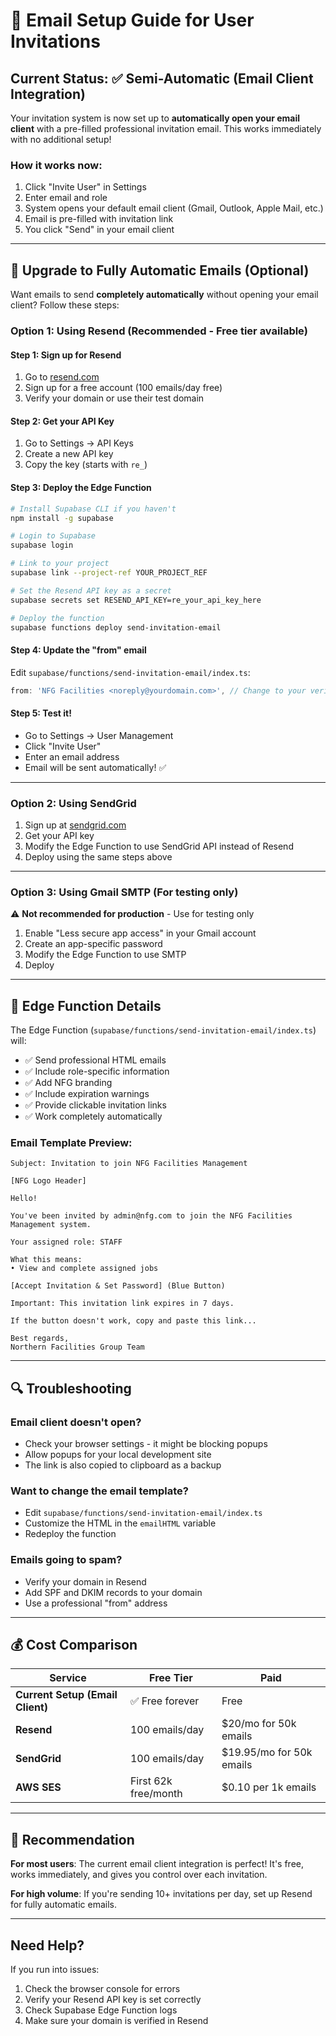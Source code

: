 # 📧 Email Setup Guide for User Invitations

## Current Status: ✅ Semi-Automatic (Email Client Integration)

Your invitation system is now set up to **automatically open your email client** with a pre-filled professional invitation email. This works immediately with no additional setup!

### How it works now:
1. Click "Invite User" in Settings
2. Enter email and role
3. System opens your default email client (Gmail, Outlook, Apple Mail, etc.)
4. Email is pre-filled with invitation link
5. You click "Send" in your email client

---

## 🚀 Upgrade to Fully Automatic Emails (Optional)

Want emails to send **completely automatically** without opening your email client? Follow these steps:

### Option 1: Using Resend (Recommended - Free tier available)

#### Step 1: Sign up for Resend
1. Go to [resend.com](https://resend.com)
2. Sign up for a free account (100 emails/day free)
3. Verify your domain or use their test domain

#### Step 2: Get your API Key
1. Go to Settings → API Keys
2. Create a new API key
3. Copy the key (starts with `re_`)

#### Step 3: Deploy the Edge Function
```bash
# Install Supabase CLI if you haven't
npm install -g supabase

# Login to Supabase
supabase login

# Link to your project
supabase link --project-ref YOUR_PROJECT_REF

# Set the Resend API key as a secret
supabase secrets set RESEND_API_KEY=re_your_api_key_here

# Deploy the function
supabase functions deploy send-invitation-email
```

#### Step 4: Update the "from" email
Edit `supabase/functions/send-invitation-email/index.ts`:
```typescript
from: 'NFG Facilities <noreply@yourdomain.com>', // Change to your verified domain
```

#### Step 5: Test it!
- Go to Settings → User Management
- Click "Invite User"
- Enter an email address
- Email will be sent automatically! ✅

---

### Option 2: Using SendGrid

1. Sign up at [sendgrid.com](https://sendgrid.com)
2. Get your API key
3. Modify the Edge Function to use SendGrid API instead of Resend
4. Deploy using the same steps above

---

### Option 3: Using Gmail SMTP (For testing only)

⚠️ **Not recommended for production** - Use for testing only

1. Enable "Less secure app access" in your Gmail account
2. Create an app-specific password
3. Modify the Edge Function to use SMTP
4. Deploy

---

## 📝 Edge Function Details

The Edge Function (`supabase/functions/send-invitation-email/index.ts`) will:
- ✅ Send professional HTML emails
- ✅ Include role-specific information
- ✅ Add NFG branding
- ✅ Include expiration warnings
- ✅ Provide clickable invitation links
- ✅ Work completely automatically

### Email Template Preview:
```
Subject: Invitation to join NFG Facilities Management

[NFG Logo Header]

Hello!

You've been invited by admin@nfg.com to join the NFG Facilities Management system.

Your assigned role: STAFF

What this means:
• View and complete assigned jobs

[Accept Invitation & Set Password] (Blue Button)

Important: This invitation link expires in 7 days.

If the button doesn't work, copy and paste this link...

Best regards,
Northern Facilities Group Team
```

---

## 🔍 Troubleshooting

### Email client doesn't open?
- Check your browser settings - it might be blocking popups
- Allow popups for your local development site
- The link is also copied to clipboard as a backup

### Want to change the email template?
- Edit `supabase/functions/send-invitation-email/index.ts`
- Customize the HTML in the `emailHTML` variable
- Redeploy the function

### Emails going to spam?
- Verify your domain in Resend
- Add SPF and DKIM records to your domain
- Use a professional "from" address

---

## 💰 Cost Comparison

| Service | Free Tier | Paid |
|---------|-----------|------|
| **Current Setup (Email Client)** | ✅ Free forever | Free |
| **Resend** | 100 emails/day | $20/mo for 50k emails |
| **SendGrid** | 100 emails/day | $19.95/mo for 50k emails |
| **AWS SES** | First 62k free/month | $0.10 per 1k emails |

---

## 🎯 Recommendation

**For most users**: The current email client integration is perfect! It's free, works immediately, and gives you control over each invitation.

**For high volume**: If you're sending 10+ invitations per day, set up Resend for fully automatic emails.

---

## Need Help?

If you run into issues:
1. Check the browser console for errors
2. Verify your Resend API key is set correctly
3. Check Supabase Edge Function logs
4. Make sure your domain is verified in Resend










